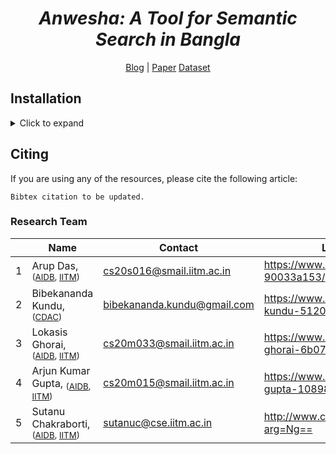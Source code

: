 <div align="center">
	<h1><b><i>Anwesha: A Tool for Semantic Search in Bangla</i></b></h1>
	<a href="https://medium.com/">Blog</a> |
	<a href="https://www.altnlp.org/">Paper</a> 
	<a href="https://doi.org/10.5281/zenodo.6583149">Dataset</a>
</div>

## Installation
<details><summary>Click to expand </summary>
For details on how to run Anwesha locally, kindly go through the document over <a href="https://github.com/ArupDas15/Bengali_Search_Engine/blob/main/RUN_CODE_INSTRUCTIONS.md">here</a>.
</details>

## Citing

If you are using any of the resources, please cite the following article:
```
Bibtex citation to be updated.
```
### Research Team
|   | Name		      																												| Contact                                                 			|	LinkedIn/ Website
|---|-------------------------------------------------------------------------------------------------------------------------------|-------------------------------------------------------------------|------------------------------------------------------------|
| 1 | Arup Das, <sub>([AIDB](http://www.cse.iitm.ac.in/lab_details.php?arg=MQ==), [IITM](https://www.iitm.ac.in))</sub>        		| [cs20s016@smail.iitm.ac.in](mailto:cs20s016@smail.iitm.ac.in)     | https://www.linkedin.com/in/arup-das-90033a153/			   |
| 2 | Bibekananda Kundu, <sub>([CDAC](https://www.cdac.in/))</sub>															        | [bibekananda.kundu@gmail.com](mailto:bibekananda.kundu@gmail.com) |	https://www.linkedin.com/in/bibekananda-kundu-51205434/	   |
| 3 | Lokasis Ghorai, <sub>([AIDB](http://www.cse.iitm.ac.in/lab_details.php?arg=MQ==), [IITM](https://www.iitm.ac.in))</sub> 		| [cs20m033@smail.iitm.ac.in](mailto:cs20m033@smail.iitm.ac.in)     |	https://www.linkedin.com/in/lokasis-ghorai-6b073a146/      |
| 4 | Arjun Kumar Gupta, <sub>([AIDB](http://www.cse.iitm.ac.in/lab_details.php?arg=MQ==), [IITM](https://www.iitm.ac.in))</sub>   	| [cs20m015@smail.iitm.ac.in](mailto:cs20m015@smail.iitm.ac.in)     |	https://www.linkedin.com/in/arjun-kumar-gupta-10898117a/   |
| 5 | Sutanu Chakraborti, <sub>([AIDB](http://www.cse.iitm.ac.in/lab_details.php?arg=MQ==), [IITM](https://www.iitm.ac.in))</sub>  	| [sutanuc@cse.iitm.ac.in](mailto:sutanuc@cse.iitm.ac.in)			|	http://www.cse.iitm.ac.in/profile.php?arg=Ng==             |

